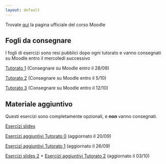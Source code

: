 ```yaml
---
layout: default
---
```


Trovate [qui](https://didatticaonline.unitn.it/dol/course/view.php?id=34710) la pagina ufficiale del corso Moodle
## Fogli da consegnare
 I fogli di esercizi sono resi pubblici dopo ogni tutorato e vanno consegnati su Moodle entro il mercoledì successivo


 [Tutorato 1](tutorato-informatica-01.pdf) (Consegnare su Moodle entro il 28/09)
 
 [Tutorato 2](tutorato-informatica-02.pdf) (Consegnare su Moodle entro il 5/10)
 
 [Tutorato 3](tutorato-informatica-03.pdf) (Consegnare su Moodle entro il 12/10)
 
## Materiale aggiuntivo
Questi esercizi sono completamente opzionali, e **non** vanno consegnati.

 [Esercizi slides](Esercizi_slides.pdf) 
 
 [Esercizi aggiuntivi Tutorato 0](Esercizi_aggiuntivi_0.pdf) (aggiornato il 20/09)
 
 [Esercizi aggiuntivi Tutorato 1](Esercizi_aggiuntivi_1.pdf) (aggiornato il 26/09)
 
 [Esercizi slides 2](Esercizi_slides_2.pdf)  +  [Esercizi aggiuntivi Tutorato 2](Esercizi_aggiuntivi_2.pdf) (aggiornato il 03/10)

